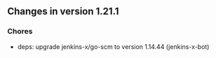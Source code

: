 
## Changes in version 1.21.1

### Chores

* deps: upgrade jenkins-x/go-scm to version 1.14.44 (jenkins-x-bot)
